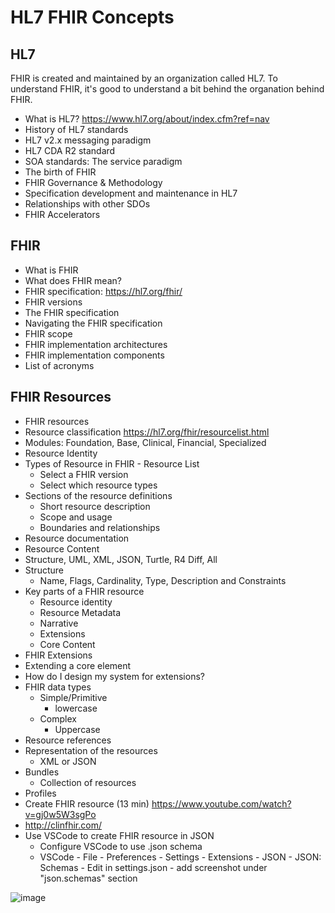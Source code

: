 # HL7 FHIR Concepts

## HL7

FHIR is created and maintained by an organization called HL7. To understand FHIR, it's good to understand a bit behind the organation behind FHIR.

* What is HL7? https://www.hl7.org/about/index.cfm?ref=nav
* History of HL7 standards
* HL7 v2.x messaging paradigm
* HL7 CDA R2 standard
* SOA standards: The service paradigm
* The birth of FHIR
* FHIR Governance & Methodology
* Specification development and maintenance in HL7
* Relationships with other SDOs
* FHIR Accelerators

## FHIR

* What is FHIR
* What does FHIR mean?
* FHIR specification: https://hl7.org/fhir/
* FHIR versions
* The FHIR specification
* Navigating the FHIR specification
* FHIR scope
* FHIR implementation architectures
* FHIR implementation components
* List of acronyms

## FHIR Resources

* FHIR resources
* Resource classification https://hl7.org/fhir/resourcelist.html
* Modules: Foundation, Base, Clinical, Financial, Specialized
* Resource Identity
* Types of Resource in FHIR - Resource List
  * Select a FHIR version
  * Select which resource types
* Sections of the resource definitions
  * Short resource description
  * Scope and usage
  * Boundaries and relationships
*  Resource documentation
*  Resource Content
  * Structure, UML, XML, JSON, Turtle, R4 Diff, All
  * Structure
    * Name, Flags, Cardinality, Type, Description and Constraints
* Key parts of a FHIR resource
  * Resource identity
  * Resource Metadata
  * Narrative
  * Extensions
  * Core Content
* FHIR Extensions
* Extending a core element
* How do I design my system for extensions?
* FHIR data types
  * Simple/Primitive
    * lowercase
  * Complex
    * Uppercase
* Resource references
* Representation of the resources
  * XML or JSON
* Bundles
  * Collection of resources
* Profiles
* Create FHIR resource (13 min) https://www.youtube.com/watch?v=gj0w5W3sgPo
* http://clinfhir.com/
* Use VSCode to create FHIR resource in JSON
  * Configure VSCode to use .json schema
  * VSCode - File - Preferences - Settings - Extensions - JSON - JSON: Schemas - Edit in settings.json - add screenshot under "json.schemas" section
 
![image](https://github.com/user-attachments/assets/d544c835-1370-49e9-8236-1951be392bb0)

